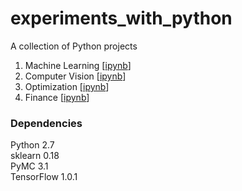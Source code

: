 # experiments_with_python


A collection of Python projects

1. Machine Learning [[ipynb](./chp01/)]  
2. Computer Vision  [[ipynb](./chp02/)]  
3. Optimization     [[ipynb](./chp03/)]  
4. Finance          [[ipynb](./chp04/)]  

### Dependencies

Python 2.7  
sklearn 0.18  
PyMC 3.1  
TensorFlow 1.0.1  

